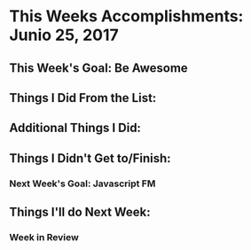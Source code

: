 # This Weeks Accomplishments: Junio 25, 2017

## This Week's Goal: Be Awesome

## Things I Did From the List:

## Additional Things I Did:

## Things I Didn't Get to/Finish:



### Next Week's Goal: Javascript FM

## Things I'll do Next Week:

### Week in Review
